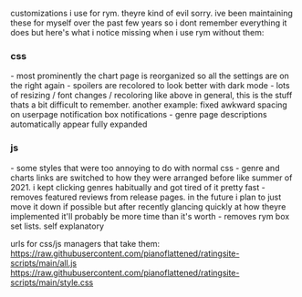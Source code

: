 customizations i use for rym. theyre kind of evil sorry. ive been maintaining these for myself over the past few years so i dont remember everything it does but here's what i notice missing when i use rym without them:

### css
\- most prominently the chart page is reorganized so all the settings are on the right again
\- spoilers are recolored to look better with dark mode
\- lots of resizing / font changes / recoloring like above in general, this is the stuff thats a bit difficult to remember. another example: fixed awkward spacing on userpage notification box notifications
\- genre page descriptions automatically appear fully expanded

### js
\- some styles that were too annoying to do with normal css
\- genre and charts links are switched to how they were arranged before like summer of 2021. i kept clicking genres habitually and got tired of it pretty fast
\- removes featured reviews from release pages. in the future i plan to just move it down if possible but after recently glancing quickly at how theyre implemented it'll probably be more time than it's worth
\- removes rym box set lists. self explanatory

urls for css/js managers that take them:
https://raw.githubusercontent.com/pianoflattened/ratingsite-scripts/main/all.js
https://raw.githubusercontent.com/pianoflattened/ratingsite-scripts/main/style.css